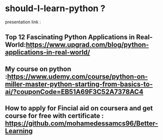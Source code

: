 # should-I-learn-python ?

presentation link :


## Top 12 Fascinating Python Applications in Real-World:https://www.upgrad.com/blog/python-applications-in-real-world/
## My course on python :https://www.udemy.com/course/python-on-miller-master-python-starting-from-basics-to-ai/?couponCode=EB51A69F3C52A7378AC4
## How to apply for Fincial aid on coursera and get course for free with certificate : https://github.com/mohamedessamcs96/Better-Learning
